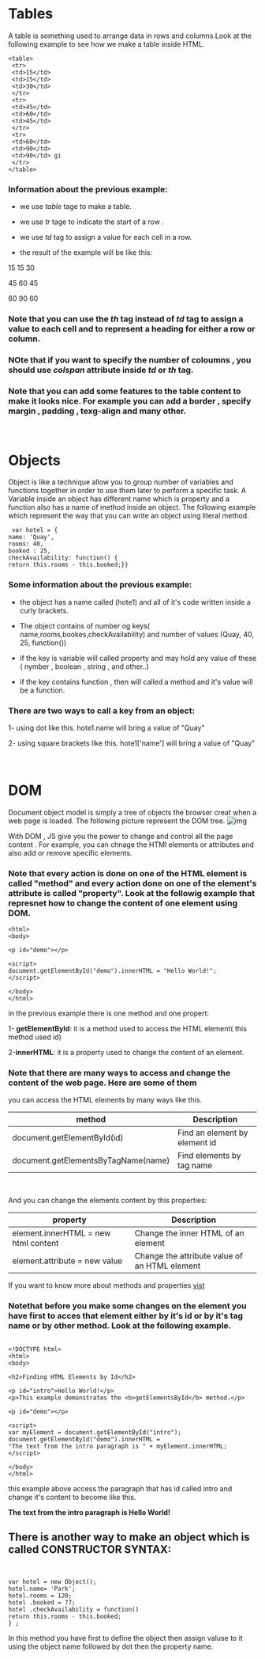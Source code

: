 # Tables
A table is something used to arrange data in rows and columns.Look at the following example to see how we make a table inside HTML.

```
<table>
 <tr>
 <td>15</td>
 <td>15</td>
 <td>30</td>
 </tr>
 <tr>
 <td>45</td>
 <td>60</td>
 <td>45</td>
 </tr>
 <tr>
 <td>60</td>
 <td>90</td>
 <td>90</td> gi
 </tr>
</table>
```
### Information about the previous example:
- we use *table* tage to make a table.

- we use *tr* tage to indicate the start of a row .

- we use *td* tag to assign a value for each cell in a row.
- the result of the example will be like this:

15 15 30

45 60 45

60 90 60

### Note that you can use the *th* tag instead of *td* tag to assign a value to each cell and to represent a heading for either a row or column.

### NOte that if you want to specify the number of coloumns , you should use *colspan* attribute inside *td* or *th* tag.

### Note that you can add some features to the table content to make it looks nice. For example you can add a border , specify margin , padding , texg-align and many other.

 &nbsp;

 # Objects 
 
Object is like a technique allow you to group number of variables and functions together in order to use them later to perform a specific task. A Variable inside an object has different name which is property and a function also has a name of method inside an object. The following example which represent the way that you can write an object using literal method.

```
 var hotel = {
name: 'Quay',
rooms: 40,
booked : 25,
checkAvailability: function() {
return this.rooms - this.booked;}}
``` 

### Some information about the previous example:
- the object has a name called (hote1) and all of it's code written inside a curly brackets.

- The object contains of number og keys( name,rooms,bookes,checkAvailability) and number of values (Quay, 40, 25, function())

- if the key is variable will called property and may hold any value of these ( nymber , boolean , string , and other..)

- if the key contains function , then will called a method and it's value will be a function.


### There are two ways to call a key from an object:
1- using dot like this. 
hote1.name  will bring a value of "Quay"

2- using square brackets like this.
hote1['name'] will bring a value of "Quay"

&nbsp;



# DOM
Document object model is simply a tree of objects the browser creat when a web page is loaded. The following picture represent the DOM tree.
![img](https://www.w3schools.com/js/pic_htmltree.gif)

With DOM , JS give you the power to change and control all the page content . For example, you can chnage the HTMl elements or attributes and also add or remove specific elements. 

### Note that every action is done on one of the HTML element is called "method" and every action done on one of the element's attribute is called "property". Look at the followig example that represnet how to change the content of one element using DOM.
```
<html>
<body>

<p id="demo"></p>

<script>
document.getElementById("demo").innerHTML = "Hello World!";
</script>

</body>
</html>
```
in the previous example there is one method and one propert:

1- **getElementById**: it is a method used to access the HTML element( this method used id)

2-**innerHTML**: it is a property used to change the content of an element.

### Note that there are many ways to access and change the content of the web page. Here are some of them 
you can access the HTML elements by many ways like this.

| method                     | Description |
| -----------                | ----------- |
| document.getElementById(id)      | Find an element by element id       |
| document.getElementsByTagName(name)   | Find elements by tag name            | 

&nbsp;

And you can change the elements content by this properties:

| property      | Description |
| ----------- | ----------- |
| element.innerHTML =  new html content      | Change the inner HTML of an element       |
| element.attribute = new value   | Change the attribute value of an HTML element        |


 If you want to know more about methods and properties [vist](https://www.w3schools.com/js/js_htmldom_document.asp)


### Notethat before you make some changes on the element you have first to acces that element either by it's id or by it's tag name or by other method. Look at the following example.
```

<!DOCTYPE html>
<html>
<body>

<h2>Finding HTML Elements by Id</h2>

<p id="intro">Hello World!</p>
<p>This example demonstrates the <b>getElementsById</b> method.</p>

<p id="demo"></p>

<script>
var myElement = document.getElementById("intro");
document.getElementById("demo").innerHTML = 
"The text from the intro paragraph is " + myElement.innerHTML;
</script>

</body>
</html>
```

this example above access the paragraph that has id called intro and change it's content to become like this.


**The text from the intro paragraph is Hello World!**

## There is another way to make an object which is called CONSTRUCTOR SYNTAX:
```


var hotel = new Object();
hotel.name= 'Park';
hotel.rooms = 120;
hotel .booked = 77;
hotel .checkAvailability = function()
return this.rooms - this.booked;
} ; 

```

In this method you have first to define the object then assign valuse to it using the object name followed by dot then the property name.








